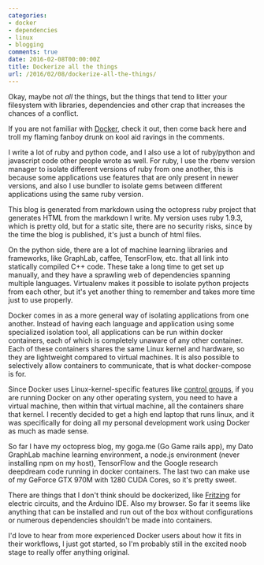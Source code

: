 ```yaml
---
categories:
- docker
- dependencies
- linux
- blogging
comments: true
date: 2016-02-08T00:00:00Z
title: Dockerize all the things
url: /2016/02/08/dockerize-all-the-things/
---
```


Okay, maybe not _all_ the things, but the things that tend to litter your
filesystem with libraries, dependencies and other crap that increases the  
chances of a conflict.

If you are not familiar with [Docker](https://www.docker.com/what-docker),
check it out, then come back here and troll my flaming fanboy drunk on kool aid
ravings in the comments.

I write a lot of ruby and python code, and I also use a lot of ruby/python and
javascript code other people wrote as well. For ruby, I use the rbenv version
manager to isolate different versions of ruby from one another, this is because
some applications use features that are only present in newer versions, and also
I use bundler to isolate gems between different applications using the same ruby
version.

This blog is generated from markdown using the octopress ruby project that
generates HTML from the markdown I write. My version uses ruby 1.9.3, which is
pretty old, but for a static site, there are no security risks, since by the
time the blog is published, it's just a bunch of html files.

On the python side, there are a lot of machine learning libraries and frameworks,
like GraphLab, caffee, TensorFlow, etc. that all link into statically compiled
C++ code. These take a long time to get set up manually, and they have a sprawling
web of dependencies spanning multiple languages. Virtualenv makes it possible to
isolate python projects from each other, but it's yet another thing to remember
and takes more time just to use properly.

Docker comes in as a more general way of isolating applications from one another.
Instead of having each language and application using some specialized isolation
tool, all applications can be run within docker containers, each of which is
completely unaware of any other container. Each of these containers shares the
same Linux kernel and hardware, so they are lightweight compared to virtual
machines. It is also possible to selectively allow containers to communicate,
that is what docker-compose is for.

Since Docker uses Linux-kernel-specific features like
[control groups](https://en.wikipedia.org/wiki/Cgroups), if you are running
Docker on any other operating system, you need to have a virtual machine, then
within that virtual machine, all the containers share that kernel. I recently
decided to get a high end laptop that runs linux, and it was specifically for
doing all my personal development work using Docker as much as made sense.

So far I have my octopress blog, my goga.me (Go Game rails app), my Dato GraphLab
machine learning environment, a node.js environment (never installing npm on my host), 
TensorFlow and the Google research deepdream code running in docker containers.
The last two can make use of
my GeForce GTX 970M with 1280 CUDA Cores, so it's pretty sweet.

There are things that I don't think should be dockerized, like [Fritzing](http://fritzing.org/home/)
for electric circuits, and the Arduino IDE. Also my browser. So far it seems like
anything that can be installed and run out of the box without configurations or
numerous dependencies shouldn't be made into containers.

I'd love to hear from more experienced Docker users about how it fits in their
workflows, I just got started, so I'm probably still in the excited noob stage to
really offer anything original.

